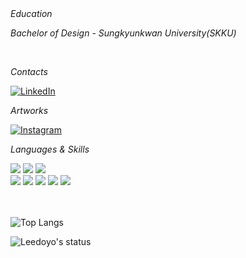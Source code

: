 <div>
<br>


<br>

*Education*

*Bachelor of Design - Sungkyunkwan University(SKKU)*


<br>

*Contacts*
<div>
  
  [![LinkedIn](https://img.shields.io/badge/LinkedIn-1578D3??style=flat-square&logo=LinkedIn&logoColor=white)](https://www.linkedin.com/in/huiwon-bak-854364173/)
  
</div>


*Artworks*

<div>
  
  [![Instagram](https://img.shields.io/badge/Instagram-E4405F??style=flat-square&logo=instagram&logoColor=white)](https://www.instagram.com/leeedoyo)
  
</div>

*Languages & Skills*

  <div> 
    <img src="https://img.shields.io/badge/Java-1572B6?style=flat-square&logo=Java&logoColor=white"/>
    <img src="https://img.shields.io/badge/Spring Boot-6DB33F?style=flat-square&logo=SpringBoot&logoColor=white"/>
    <img src="https://img.shields.io/badge/mariaDB-003545?style=flat-square&logo=mariaDB&logoColor=white"/>
  </div>
  <div> 
    <img src="https://img.shields.io/badge/CSS3-1572B6?style=flat-square&logo=CSS3&logoColor=white"/>
    <img src="https://img.shields.io/badge/html5-E34F26?style=flat-square&logo=html5&logoColor=white"/>
    <img src="https://img.shields.io/badge/javascript-F7DF1E?style=flat-square&logo=javascript&logoColor=white"/>
    <img src="https://img.shields.io/badge/react-61DAFB?style=flat-square&logo=react&logoColor=white"/>
    <img src="https://img.shields.io/badge/figma-F24E1E?style=flat-square&logo=figma&logoColor=white"/>
  </div>
  
  <br>
  <br>
    
 ![Top Langs](https://github-readme-stats.vercel.app/api/top-langs/?username=bamsanchaeg&hide_progress=true&show_icons=true&hide=contribs,prs&cache_seconds=86400&theme=city_lights)
  
  ![Leedoyo's status](https://github-readme-stats.vercel.app/api?username=bamsanchaeg&show_icons=true&hide=contribs,prs&cache_seconds=86400&theme=city_lights)
  
  <br>
  

</div>
